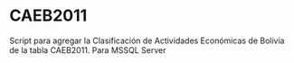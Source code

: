 # CAEB2011
Script para agregar la Clasificación de Actividades Económicas de Bolivia de la tabla CAEB2011.
Para MSSQL Server
